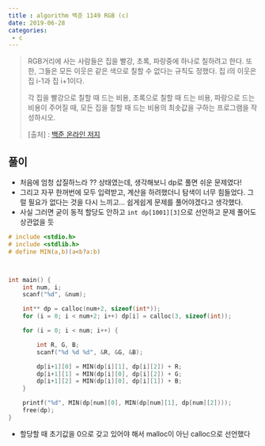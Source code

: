```yaml
---
title : algorithm 백준 1149 RGB (c)
date: 2019-06-28
categories:
 - c
---
```




> RGB거리에 사는 사람들은 집을 빨강, 초록, 파랑중에 하나로 칠하려고 한다. 또한, 그들은 모든 이웃은 같은 색으로 칠할 수 없다는 규칙도 정했다. 집 i의 이웃은 집 i-1과 집 i+1이다.
>
> 각 집을 빨강으로 칠할 때 드는 비용, 초록으로 칠할 때 드는 비용, 파랑으로 드는 비용이 주어질 때, 모든 집을 칠할 때 드는 비용의 최솟값을 구하는 프로그램을 작성하시오.
>
> 
>
> [출처] : [백준 온라인 저지](<https://www.acmicpc.net/problem/1149>)



## 풀이

- 처음에 엄청 삽질하느라 ?? 상태였는데, 생각해보니 dp로 풀면 쉬운 문제였다!
- 그리고 자꾸 한꺼번에 모두 입력받고, 계산을 하려했더니 탐색이 너무 힘들었다. 그럴 필요가 없다는 것을 다시 느끼고... 쉽게쉽게 문제를 풀어야겠다고 생각했다. 
- 사실 그러면 굳이 동적 할당도 안하고 `int dp[1001][3]`으로 선언하고 문제 풀어도 상관없을 듯 


```c
# include <stdio.h>
# include <stdlib.h>
# define MIN(a,b)(a<b?a:b)



int main() {
	int num, i;
	scanf("%d", &num);

	int** dp = calloc(num+2, sizeof(int*));
	for (i = 0; i < num+2; i++) dp[i] = calloc(3, sizeof(int));

 	for (i = 0; i < num; i++) {

		int R, G, B;
		scanf("%d %d %d", &R, &G, &B);

		dp[i+1][0] = MIN(dp[i][1], dp[i][2]) + R;
		dp[i+1][1] = MIN(dp[i][0], dp[i][2]) + G;
		dp[i+1][2] = MIN(dp[i][0], dp[i][1]) + B;
	}

	printf("%d", MIN(dp[num][0], MIN(dp[num][1], dp[num][2])));
	free(dp);
}

```

- 할당할 때 초기값을 0으로 갖고 있어야 해서 malloc이 아닌 calloc으로 선언했다